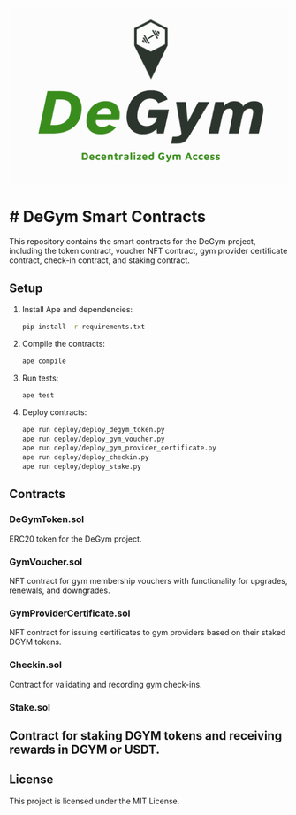 ![alt text](assets/imgs/brand.png)

# # DeGym Smart Contracts

This repository contains the smart contracts for the DeGym project, including the token contract, voucher NFT contract, gym provider certificate contract, check-in contract, and staking contract.

## Setup

1. Install Ape and dependencies:
    ```bash
    pip install -r requirements.txt
    ```

2. Compile the contracts:
    ```bash
    ape compile
    ```

3. Run tests:
    ```bash
    ape test
    ```

4. Deploy contracts:
    ```bash
    ape run deploy/deploy_degym_token.py
    ape run deploy/deploy_gym_voucher.py
    ape run deploy/deploy_gym_provider_certificate.py
    ape run deploy/deploy_checkin.py
    ape run deploy/deploy_stake.py
    ```

## Contracts

### DeGymToken.sol
ERC20 token for the DeGym project.

### GymVoucher.sol
NFT contract for gym membership vouchers with functionality for upgrades, renewals, and downgrades.

### GymProviderCertificate.sol
NFT contract for issuing certificates to gym providers based on their staked DGYM tokens.

### Checkin.sol
Contract for validating and recording gym check-ins.

### Stake.sol
Contract for staking DGYM tokens and receiving rewards in DGYM or USDT.
---

## License

This project is licensed under the MIT License.